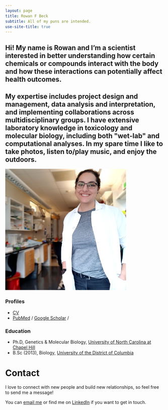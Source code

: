 ```yaml
---
layout: page
title: Rowan F Beck
subtitle: All of my puns are intended.
use-site-title: true
---
```

## Hi! My name is Rowan and I’m a scientist interested in better understanding how certain chemicals or compounds interact with the body and how these interactions can potentially affect health outcomes.

## My expertise includes project design and management, data analysis and interpretation, and implementing collaborations across multidisciplinary groups. I have extensive laboratory knowledge in toxicology and molecular biology, including both "wet-lab" and computational analyses. In my spare time I like to take photos, listen to/play music, and enjoy the outdoors.       



<img src= "/img/aboutme.png"  style="zoom:75%;" />



### Profiles

- [CV](https://derekogle.com/resources/CV.pdf)
- [PubMed](https://www.ncbi.nlm.nih.gov/pubmed/?term=Beck%20R%5BAuthor%5D&cauthor=true&cauthor_uid=30675811) /  [Google Scholar](https://scholar.google.com/citations?user=srkMogQAAAAJ&hl=en) / 

### Education

- Ph.D, Genetics & Molecular Biology, [University of North Carolina at Chapel Hill](http://gmb.unc.edu/)
- B.Sc (2013), Biology, [University of the District of Columbia](http://www.udc.edu/)



# Contact

I love to connect with new people and build new relationships, so feel free to send me a message! 

You can [email me](mailto:rowan.far@gmail.com?subject=Hello!) or find me on [LinkedIn](https://linkedin.com/in/rfbeck) if you want to get in touch. 